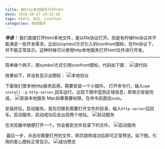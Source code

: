 ```yaml
---
title: 用http本地服务打开html
date: 2018-10-27 14:32:16
tags: html5，协议，iconfont
categories: 网络服务
---
```

***导语：***
   我们直接打开html本地文件，是以file协议打开。但是有时候file协议并不能满足一些开发需求。比如以symbol方式引入的iconfront图标，在file协议下，并不能正常显示。这种时候可以使用http本地服务打开html文件进行开发。

----
  简单做个例子，用symbol方式引用iconfront图标，代码如下图：
![源代码](/本地http服务启用/5.png)

  效果如下，并没有显示出图标：
![本地协议](/本地http服务启用/1.png)

  下面我们使本地http服务启用，需要安装一个小插件。
  打开命令行，输入`npm install -g http-server`,回车运行。出现下图中蓝色区域信息，即表示安装完成。
![安装本地服务](/本地http服务启用/2.png)
  Mac如果需要权限，在命令前面加`sudo`。

  安装好后，启动服务。首先切换到需要打开文件的目录，输入`http-server`后回车。启动服务，启动成功后会出现两个地址。
![启动服务](/本地http服务启用/3.png)


  在浏览器中随便打开一个。你会看到文件目录下的文件。
![启动服务](/本地http服务启用/4.png)


   最后一步，点击你需要打开的文件，网页跳转成功后即可正常预览。如下图，引用的爱心图标正常显示。
![成功预览](/本地http服务启用/6.png)

